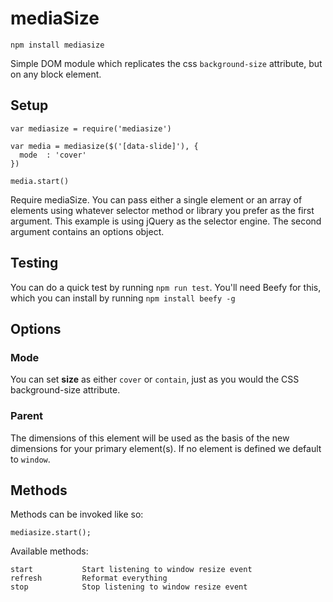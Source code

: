 # mediaSize

`npm install mediasize`

Simple DOM module which replicates the css `background-size` attribute, but on any block element.

## Setup

```
var mediasize = require('mediasize')

var media = mediasize($('[data-slide]'), {
  mode  : 'cover'
})

media.start()
```

Require mediaSize. You can pass either a single element or an array of elements using whatever selector method or library you prefer as the first argument. This example is using jQuery as the selector engine. The second argument contains an options object.

## Testing

You can do a quick test by running `npm run test`. You'll need Beefy for this, which you can install by running `npm install beefy -g`

## Options

### Mode 
You can set **size** as either `cover` or `contain`, just as you would the CSS background-size attribute.

### Parent
The dimensions of this element will be used as the basis of the new dimensions for your primary element(s). If no element is defined we default to `window`.

## Methods

Methods can be invoked like so:
```
mediasize.start();
```

Available methods:
```
start           Start listening to window resize event
refresh         Reformat everything
stop            Stop listening to window resize event
```
